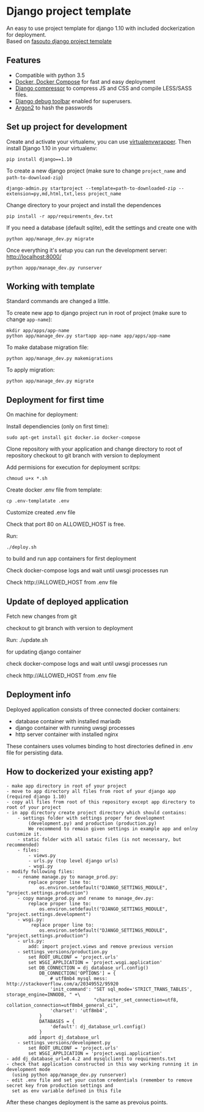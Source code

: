 # Django project template #

An easy to use project template for django 1.10 with included dockerization for deployment. 
<br/>
Based on [fasouto django project template](https://github.com/fasouto/django-starter-template)

## Features ##

- Compatible with python 3.5
- [Docker, Docker Compose](https://www.docker.com/) for fast and easy deployment
- [Django compressor](http://django-compressor.readthedocs.org/en/latest/) to compress JS and CSS and compile LESS/SASS files.
- [Django debug toolbar](http://django-debug-toolbar.readthedocs.org/) enabled for superusers.
- [Argon2](https://docs.djangoproject.com/en/1.10/topics/auth/passwords/#using-argon2-with-django) to hash the passwords

## Set up project for development ##

Create and activate your virtualenv, you can use [virtualenvwrapper](https://virtualenvwrapper.readthedocs.org/en/latest/). Then install Django 1.10 in your virtualenv:

    pip install django==1.10

To create a new django project (make sure to change `project_name` and `path-to-download-zip`)

    django-admin.py startproject --template=path-to-downloaded-zip --extension=py,md,html,txt,less project_name

Change directory to your project and install the dependences

    pip install -r app/requirements_dev.txt

If you need a database (default sqlite), edit the settings and create one with
   
    python app/manage_dev.py migrate

Once everything it's setup you can run the development server: [http://localhost:8000/](http://localhost:8000/)

    python appp/manage_dev.py runserver

## Working with template ##

Standard commands are changed a little.

To create new app to django project run in root of project (make sure to change `app-name`):
	
	mkdir app/apps/app-name
	python app/manage_dev.py startapp app-name app/apps/app-name

To make database migration file:

	python app/manage_dev.py makemigrations

To apply migration:

	python app/manage_dev.py migrate

## Deployment for first time ##

On machine for deployment:

Install dependiencies (only on first time): 
	
	sudo apt-get install git docker.io docker-compose

Clone repository with your application and change directory to root of repository
checkout to git branch with version to deployment

Add permisions for execution for deployment scritps:

	chmoud u+x *.sh

Create docker .env file from template:

	cp .env-templatate .env

Customize created .env file

Check that port 80 on ALLOWED_HOST is free.

Run: 

	./deploy.sh 

to build and run app containers for first deployment

Check docker-compose logs and wait until uwsgi processes run

Check http://ALLOWED_HOST from .env file

## Update of deployed application ## 

Fetch new changes from git

checkout to git branch with version to deployment

Run:
 ./update.sh 

 for updating django container

check docker-compose logs and wait until uwsgi processes run

check http://ALLOWED_HOST from .env file

## Deployment info ##

Deployed application consists of three connected docker containers:
- database container with installed mariadb
- django container with running uwsgi processes
- http server container with installed nginx

These containers uses volumes binding to host directories defined in .env file 
for persisting data.

## How to dockerized your existing app? ##
    - make app directory in root of your project
    - move to app directory all files from root of your django app (required django 1.10)
    - copy all files from root of this repository except app directory to root of your project
    - in app directory create project directory which should contains:
        - settings folder with settings proper for development 
            (development.py) and production (production.py) 
            We recommend to remain given settings in example app and onlny customize it.
        - static folder with all sataic files (is not necessary, but recommended)
        - files:
            - views.py
            - urls.py (top level django urls)
            - wsgi.py
    - modify following files:
        - rename manage.py to manage_prod.py:
            replace proper line to: 
                os.environ.setdefault("DJANGO_SETTINGS_MODULE", "project.settings.production")
        - copy manage_prod.py and rename to manage_dev.py:
            replace proper line to: 
                os.environ.setdefault("DJANGO_SETTINGS_MODULE", "project.settings.development")
        - wsgi.py:
             replace proper line to: 
                os.environ.setdefault("DJANGO_SETTINGS_MODULE", "project.settings.production")
        - urls.py:
            add: import project.views and remove previous version
        - settings_versions/production.py
            set ROOT_URLCONF = 'project.urls'
            set WSGI_APPLICATION = 'project.wsgi.application'
            set DB_CONNECTION = dj_database_url.config()
                DB_CONNECTION['OPTIONS'] = {
                    # utf8mb4 mysql mess: http://stackoverflow.com/a/20349552/95920
                    'init_command': "SET sql_mode='STRICT_TRANS_TABLES', storage_engine=INNODB, " +\
                                    "character_set_connection=utf8, collation_connection=utf8mb4_general_ci",
                    'charset': 'utf8mb4',
                }
                DATABASES = {
                    'default': dj_database_url.config()
                }
            add import dj_database_url
        - settings_versions/development.py
            set ROOT_URLCONF = 'project.urls'
            set WSGI_APPLICATION = 'project.wsgi.application'
    - add dj_database_url=0.4.2 and mysqlclient to requirments.txt
    - check that application constructed in this way working running it in development mode
      (using python app/manage_dev.py runserver)
    - edit .env file and set your custom credentials (remember to remove secret key from production settings and
      set as env variable defined in this file
   
   After these changes deployment is the same as prevoius points.

